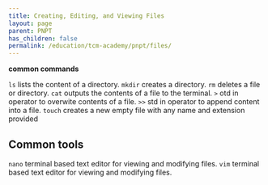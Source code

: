 ```yaml
---
title: Creating, Editing, and Viewing Files
layout: page
parent: PNPT
has_children: false
permalink: /education/tcm-academy/pnpt/files/
---
```


**common commands**

`ls` lists the content of a directory.
`mkdir` creates a directory.
`rm` deletes a file or directory.
`cat` outputs the contents of a file to the terminal.
`>` otd in operator to overwite contents of a file.
`>>` std in operator to append content into a file.
`touch` creates a new empty file with any name and extension provided

## Common tools

`nano` terminal based text editor for viewing and modifying files.
`vim` terminal based text editor for viewing and modifying files.
